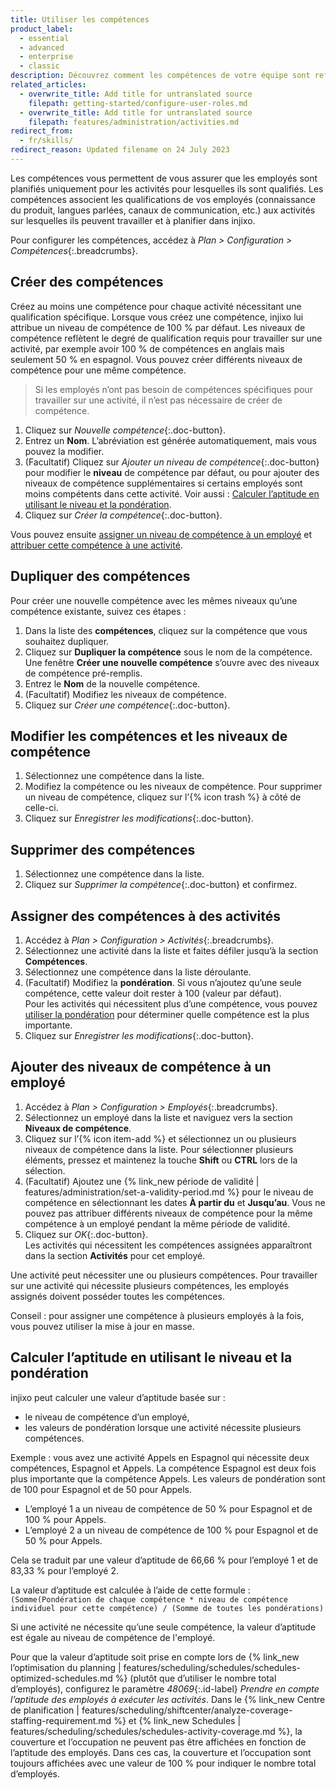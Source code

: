 ```yaml
---
title: Utiliser les compétences
product_label:
  - essential
  - advanced
  - enterprise
  - classic
description: Découvrez comment les compétences de votre équipe sont reflétées dans injixo. Créez, modifiez et supprimez les compétences et les niveaux de compétence.
related_articles:
  - overwrite_title: Add title for untranslated source
    filepath: getting-started/configure-user-roles.md
  - overwrite_title: Add title for untranslated source
    filepath: features/administration/activities.md
redirect_from:
  - fr/skills/
redirect_reason: Updated filename on 24 July 2023
---
```


Les compétences vous permettent de vous assurer que les employés sont planifiés uniquement pour les activités pour lesquelles ils sont qualifiés. Les compétences associent les qualifications de vos employés (connaissance du produit, langues parlées, canaux de communication, etc.) aux activités sur lesquelles ils peuvent travailler et à planifier dans injixo.

Pour configurer les compétences, accédez à _Plan > Configuration > Compétences_{:.breadcrumbs}.

## Créer des compétences

Créez au moins une compétence pour chaque activité nécessitant une qualification spécifique. Lorsque vous créez une compétence, injixo lui attribue un niveau de compétence de 100&nbsp;% par défaut. Les niveaux de compétence reflètent le degré de qualification requis pour travailler sur une activité, par exemple avoir 100&nbsp;% de compétences en anglais mais seulement 50&nbsp;% en espagnol. Vous pouvez créer différents niveaux de compétence pour une même compétence. 

> Si les employés n’ont pas besoin de compétences spécifiques pour travailler sur une activité, il n’est pas nécessaire de créer de compétence.

1. Cliquez sur _Nouvelle compétence_{:.doc-button}.
2. Entrez un **Nom**.
   L’abréviation est générée automatiquement, mais vous pouvez la modifier.
3. (Facultatif) Cliquez sur _Ajouter un niveau de compétence_{:.doc-button} pour modifier le **niveau** de compétence par défaut, ou pour ajouter des niveaux de compétence supplémentaires si certains employés sont moins compétents dans cette activité. Voir aussi&nbsp;: [Calculer l’aptitude en utilisant le niveau et la pondération](#calculer-laptitude-en-utilisant-le-niveau-et-la-pondération).
4. Cliquez sur _Créer la compétence_{:.doc-button}.  

 Vous pouvez ensuite [assigner un niveau de compétence à un employé](#ajouter-des-niveaux-de-compétence-à-un-employé) et [attribuer cette compétence à une activité](#assigner-des-compétences-à-des-activités).

## Dupliquer des compétences

Pour créer une nouvelle compétence avec les mêmes niveaux qu’une compétence existante, suivez ces étapes&nbsp;:

1. Dans la liste des **compétences**, cliquez sur la compétence que vous souhaitez dupliquer.
2. Cliquez sur **Dupliquer la compétence** sous le nom de la compétence.  
   Une fenêtre **Créer une nouvelle compétence** s’ouvre avec des niveaux de compétence pré-remplis.
3. Entrez le **Nom** de la nouvelle compétence.
4. (Facultatif) Modifiez les niveaux de compétence.
5. Cliquez sur _Créer une compétence_{:.doc-button}.

## Modifier les compétences et les niveaux de compétence

1. Sélectionnez une compétence dans la liste.
2. Modifiez la compétence ou les niveaux de compétence.
   Pour supprimer un niveau de compétence, cliquez sur l’{% icon trash %} à côté de celle-ci.
3. Cliquez sur _Enregistrer les modifications_{:.doc-button}.

## Supprimer des compétences

1. Sélectionnez une compétence dans la liste.
2. Cliquez sur _Supprimer la compétence_{:.doc-button} et confirmez.

## Assigner des compétences à des activités

1. Accédez à _Plan > Configuration > Activités_{:.breadcrumbs}.
2. Sélectionnez une activité dans la liste et faites défiler jusqu’à la section **Compétences**.
3. Sélectionnez une compétence dans la liste déroulante.
4. (Facultatif) Modifiez la **pondération**. Si vous n’ajoutez qu’une seule compétence, cette valeur doit rester à 100 (valeur par défaut).  
   Pour les activités qui nécessitent plus d’une compétence, vous pouvez [utiliser la pondération](#calculer-laptitude-en-utilisant-le-niveau-et-la-pondération) pour déterminer quelle compétence est la plus importante.
5. Cliquez sur _Enregistrer les modifications_{:.doc-button}.

## Ajouter des niveaux de compétence à un employé

1. Accédez à _Plan > Configuration > Employés_{:.breadcrumbs}.
2. Sélectionnez un employé dans la liste et naviguez vers la section **Niveaux de compétence**.
3. Cliquez sur l’{% icon item-add %} et sélectionnez un ou plusieurs niveaux de compétence dans la liste.
   Pour sélectionner plusieurs éléments, pressez et maintenez la touche **Shift** ou **CTRL** lors de la sélection.
4. (Facultatif) Ajoutez une {% link_new période de validité | features/administration/set-a-validity-period.md %} pour le niveau de compétence en sélectionnant les dates **À partir du** et **Jusqu’au**.
   Vous ne pouvez pas attribuer différents niveaux de compétence pour la même compétence à un employé pendant la même période de validité.
 5. Cliquez sur _OK_{:.doc-button}.  
   Les activités qui nécessitent les compétences assignées apparaîtront dans la section **Activités** pour cet employé.

Une activité peut nécessiter une ou plusieurs compétences. Pour travailler sur une activité qui nécessite plusieurs compétences, les employés assignés doivent posséder toutes les compétences.

Conseil&nbsp;: pour assigner une compétence à plusieurs employés à la fois, vous pouvez utiliser la <!-- {% link_new -->mise à jour en masse<!-- | features/administration/employee-overview.md | #use-mass-update %}-->. 

## Calculer l’aptitude en utilisant le niveau et la pondération

injixo peut calculer une valeur d’aptitude basée sur&nbsp;:

- le niveau de compétence d’un employé,
- les valeurs de pondération lorsque une activité nécessite plusieurs compétences.

Exemple&nbsp;: vous avez une activité Appels en Espagnol qui nécessite deux compétences, Espagnol et Appels. La compétence Espagnol est deux fois plus importante que la compétence Appels. Les valeurs de pondération sont de 100 pour Espagnol et de 50 pour Appels.

- L’employé 1 a un niveau de compétence de 50&nbsp;% pour Espagnol et de 100&nbsp;% pour Appels.
- L’employé 2 a un niveau de compétence de 100&nbsp;% pour Espagnol et de 50&nbsp;% pour Appels.

Cela se traduit par une valeur d’aptitude de 66,66&nbsp;% pour l’employé 1 et de 83,33&nbsp;% pour l’employé 2.

La valeur d’aptitude est calculée à l’aide de cette formule&nbsp;:<br> `(Somme(Pondération de chaque compétence * niveau de compétence individuel pour cette compétence) / (Somme de toutes les pondérations)`

Si une activité ne nécessite qu’une seule compétence, la valeur d’aptitude est égale au niveau de compétence de l'employé.

Pour que la valeur d’aptitude soit prise en compte lors de {% link_new l’optimisation du planning | features/scheduling/schedules/schedules-optimized-schedules.md %} (plutôt que d’utiliser le nombre total d’employés), configurez le paramètre _48069_{:.id-label} _Prendre en compte l’aptitude des employés à exécuter les activités_. Dans le {% link_new Centre de planification | features/scheduling/shiftcenter/analyze-coverage-staffing-requirement.md %} et {% link_new Schedules | features/scheduling/schedules/schedules-activity-coverage.md %}, la couverture et l’occupation ne peuvent pas être affichées en fonction de l’aptitude des employés. Dans ces cas, la couverture et l’occupation sont toujours affichées avec une valeur de 100&nbsp;% pour indiquer le nombre total d’employés.
